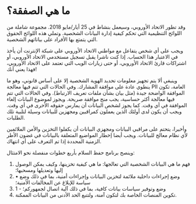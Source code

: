 # ما هي الصفقة؟

وقد تطور الاتحاد الأوروبي، وسيعمل بنشاط في 25 أيار/مايو 2018. مجموعة شاملة من اللوائح التنظيمية التي تحكم كيفية إدارة البيانات الشخصية. وتملي هذه اللوائح الحقوق التي يتمتع بها الأفراد على بياناتهم الشخصية.

ويجب على أي شخص يتفاعل مع مواطني الاتحاد الأوروبي على شبكة الإنترنت أن يأخذ في الاعتبار هذا الحساب. إذا كنت ناشرا يقبل تسجيل مستخدمي الاتحاد الأوروبي، أو اشتراكات قارئ الاتحاد الأوروبي، أو حتى زيارات الويب التي تعتمد على الاتحاد الأوروبي، فهذا يعني أنك!

وينبغي ألا يتم تجهيز معلومات تحديد الهوية الشخصية إلا على أساس قانوني، وهو ما ينطوي عادة على موافقة المشارك. وفي الحالات التي تتم فيها معالجة PII العامة، تكون الموافقة الواضحة جيدة (مثل بيان بشأن ملفات تعريف الارتباط). وفي الحالات التي تتم فيها معالجة أكثر حساسية، يجب منح موافقة صريحة. ويجوز لموضوع البيانات إلغاء الموافقة في أي وقت. كما يجوز لشخص البيانات أن يمارس حقوقه الأخرى في أي وقت. ويجب أن يكون لدى أولئك الذين يعملون كمراقبين ومجهزين للبيانات وسيلة لتلبية تلك الطلبات.

وأخيرا، يتحتم على مراقبي البيانات ومجهزي البيانات أن يكفلوا التخزين والأمن الملائمين لأي نظام معالج للبيانات. ويجب أيضا إخطار المواضيع المتعلقة بالبيانات في غضون الأطر الزمنية المحددة إذا تم التعرف على أي انتهاك.

وينصح برنامج حفظ السلام بأربع خطوات منفصلة نحو الامتثال:

1. فهم ما هي البيانات الشخصية التي تعالجها: ما هي كيفية تخزينها، وكيف يمكن الوصول إليها وتعديلها ومسحبها؛
2. • وضع إجراءات داخلية ملائمة لتخزين البيانات وإجراءات أمنية، بما في ذلك وضع سياسة للإبلاغ عن المخالفات الأمنية؛
3. 1 - وضع وتوفير سياسات بيانات كافية، بما في ذلك آلية اتصال لجمهوركم؛
4. تكوين المنصات الخاصة بك لتكون آمنة، ولتتبع الحد الأدنى من البيانات الممكنة. 
